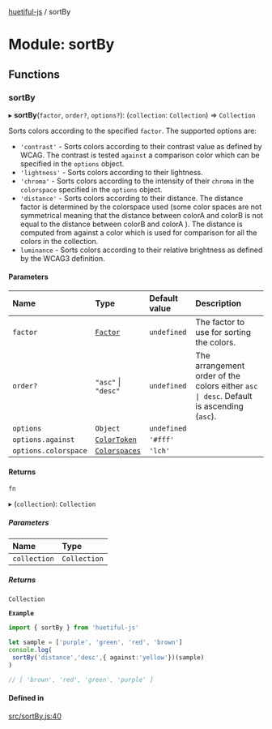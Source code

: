 [huetiful-js](../README.md) / sortBy

# Module: sortBy

## Functions

### sortBy

▸ **sortBy**(`factor`, `order?`, `options?`): (`collection`: `Collection`) => `Collection`

Sorts colors according to the specified `factor`. The supported options are:

* `'contrast'` - Sorts colors according to their contrast value as defined by WCAG. The contrast is tested `against` a comparison color  which can be specified in the `options` object.
* `'lightness'` - Sorts colors according to their lightness.
* `'chroma'` - Sorts colors according to the intensity of their `chroma` in the `colorspace` specified in the `options` object.
* `'distance'` - Sorts colors according to their distance. The distance factor is determined by the colorspace used (some color spaces are not symmetrical meaning that the distance between colorA and colorB is not equal to the distance between colorB and colorA ). The distance is computed from against a color which is used for comparison for all the colors in the collection.
* `luminance` - Sorts colors according to their relative brightness as defined by the WCAG3 definition.

#### Parameters

| Name | Type | Default value | Description |
| :------ | :------ | :------ | :------ |
| `factor` | [`Factor`](filterBy.md#factor) | `undefined` | The factor to use for sorting the colors. |
| `order?` | ``"asc"`` \| ``"desc"`` | `undefined` | The arrangement order of the colors either `asc \| desc`. Default is ascending (`asc`). |
| `options` | `Object` | `undefined` |  |
| `options.against` | [`ColorToken`](alpha.md#colortoken) | `'#fff'` |  |
| `options.colorspace` | [`Colorspaces`](nearest.md#colorspaces) | `'lch'` |  |

#### Returns

`fn`

▸ (`collection`): `Collection`

##### Parameters

| Name | Type |
| :------ | :------ |
| `collection` | `Collection` |

##### Returns

`Collection`

**`Example`**

```ts
import { sortBy } from 'huetiful-js'

let sample = ['purple', 'green', 'red', 'brown']
console.log(
 sortBy('distance','desc',{ against:'yellow'})(sample)
)

// [ 'brown', 'red', 'green', 'purple' ]
```

#### Defined in

[src/sortBy.js:40](https://github.com/prjctimg/huetiful/blob/ed00af0/src/sortBy.js#L40)
